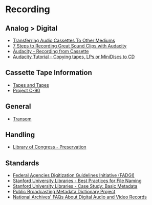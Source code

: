# Recording

## Analog > Digital
- [Transferring Audio Cassettes
To Other Mediums](http://audio-restoration.com/cassette.php)
- [7 Steps to Recording Great Sound Clips with Audacity](http://blog.reigndesign.com/blog/7-steps-to-recording-great-sound-clips-with-audacity/)
- [Audacity - Recording from Cassette](http://wiki.audacityteam.org/wiki/Recording_from_Cassette)
- [Audacity Tutorial - Copying tapes, LPs or MiniDiscs to CD](http://manual.audacityteam.org/o/man/tutorial_copying_tapes_lps_or_minidiscs_to_cd.html)

## Cassette Tape Information
- [Tapes and Tapes](http://tapesandtapes.com/)
- [Project C-90](http://www.c-90.org/)

## General
- [Transom](http://transom.org/)

## Handling
- [Library of Congress - Preservation](http://www.loc.gov/preservation/care/record.html)

## Standards
- [Federal Agencies Digitization Guidelines Initiative (FADGI)](http://www.digitizationguidelines.gov)
- [Stanford University Libraries - Best Practices for File Naming](http://library.stanford.edu/research/data-management-services/data-best-practices/best-practices-file-naming)
- [Stanford University Libraries - Case Study: Basic Metadata](http://library.stanford.edu/research/data-management-services/case-studies/case-study-basic-metadata)
- [Public Broadcasting Metadata Dictionary Project](http://pbcore.org/)
- [National Archives' FAQs About Digital Audio and Video Records](http://www.archives.gov/records-mgmt/initiatives/dav-faq.html)
